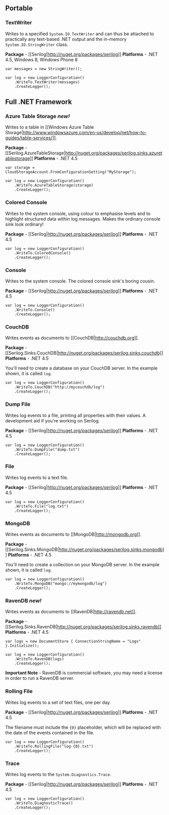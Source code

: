 ## Portable

### TextWriter

Writes to a specified `System.IO.TextWriter` and can thus be attached to practically any text-based .NET output and the in-memory `System.IO.StringWriter` class.

**Package** - [[Serilog|http://nuget.org/packages/serilog]]
**Platforms** - .NET 4.5, Windows 8, Windows Phone 8

```
var messages = new StringWriter();

var log = new LoggerConfiguration()
    .WriteTo.TextWriter(messages)
	.CreateLogger();
```

## Full .NET Framework

### Azure Table Storage _new!_

Writes to a table in [[Windows Azure Table Storage|http://www.windowsazure.com/en-us/develop/net/how-to-guides/table-services/]].

**Package** - [[Serilog.AzureTableStorage|http://nuget.org/packages/serilog.sinks.azuretablestorage]]
**Platforms** - .NET 4.5

```
var storage = CloudStorageAccount.FromConfigurationSetting("MyStorage");

var log = new LoggerConfiguration()
    .WriteTo.AzureTableStorage(storage)
	.CreateLogger();
```

### Colored Console

Writes to the system console, using colour to emphasise levels and to highlight structured data within log messages. Makes the ordinary console sink look ordinary!

**Package** - [[Serilog|http://nuget.org/packages/serilog]]
**Platforms** - .NET 4.5

```
var log = new LoggerConfiguration()
    .WriteTo.ColoredConsole()
	.CreateLogger();
```

### Console

Writes to the system console. The colored console sink's boring cousin.

**Package** - [[Serilog|http://nuget.org/packages/serilog]]
**Platforms** - .NET 4.5

```
var log = new LoggerConfiguration()
    .WriteTo.Console()
	.CreateLogger();
```

### CouchDB

Writes events as documents to [[CouchDB|http://couchdb.org]].

**Package** - [[Serilog.Sinks.CouchDB|http://nuget.org/packages/serilog.sinks.couchdb]]
**Platforms** - .NET 4.5

You'll need to create a database on your CouchDB server. In the example shown, it is called `log`.

```
var log = new LoggerConfiguration()
    .WriteTo.CouchDB("http://mycouchdb/log")
	.CreateLogger();
```

### Dump File

Writes log events to a file, printing all properties with their values. A development aid if you're working on Serilog.

**Package** - [[Serilog|http://nuget.org/packages/serilog]]
**Platforms** - .NET 4.5

```
var log = new LoggerConfiguration()
    .WriteTo.DumpFile("dump.txt")
	.CreateLogger();
```

### File

Writes log events to a text file.

**Package** - [[Serilog|http://nuget.org/packages/serilog]]
**Platforms** - .NET 4.5

```
var log = new LoggerConfiguration()
    .WriteTo.File("log.txt")
	.CreateLogger();
```

### MongoDB

Writes events as documents to [[MongoDB|http://mongodb.org]].

**Package** - [[Serilog.Sinks.MongoDB|http://nuget.org/packages/serilog.sinks.mongodb]]
**Platforms** - .NET 4.5

You'll need to create a collection on your MongoDB server. In the example shown, it is called `log`.

```
var log = new LoggerConfiguration()
    .WriteTo.MongoDB("mongo://mymongodb/log")
	.CreateLogger();
```

### RavenDB _new!_

Writes events as documents to [[RavenDB|http://ravendb.net]].

**Package** - [[Serilog.Sinks.RavenDB|http://nuget.org/packages/serilog.sinks.ravendb]]
**Platforms** - .NET 4.5

```
var logs = new DocumentStore { ConnectionStringName = "Logs" }.Initialize();

var log = new LoggerConfiguration()
    .WriteTo.RavenDB(logs)
	.CreateLogger();
```

**Important Note** - RavenDB is commercial software, you may need a license in order to run a RavenDB server. 

### Rolling File

Writes log events to a set of text files, one per day.

**Package** - [[Serilog|http://nuget.org/packages/serilog]]
**Platforms** - .NET 4.5

The filename must include the `{0}` placeholder, which will be replaced with the date of the events contained in the file.

```
var log = new LoggerConfiguration()
    .WriteTo.RollingFile("log-{0}.txt")
	.CreateLogger();
```

### Trace

Writes log events to the `System.Diagnostics.Trace`.

**Package** - [[Serilog|http://nuget.org/packages/serilog]]
**Platforms** - .NET 4.5

```
var log = new LoggerConfiguration()
    .WriteTo.DiagnosticTrace()
	.CreateLogger();
```
